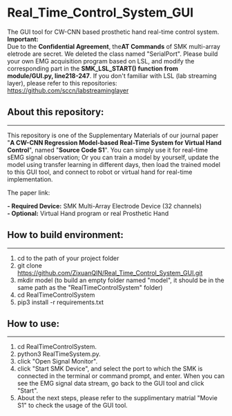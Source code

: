# Real_Time_Control_System_GUI
The GUI tool for CW-CNN based prosthetic hand real-time control system.   
**Important:**   
Due to the **Confidential Agreement**, the**AT Commands** of SMK multi-array eletrode are secret. We deleted the class named "SerialPort". Please build your own EMG acquisition program based on LSL, and modify the corresponding part in the **SMK_LSL_START() function from module/GUI.py, line218-247**.
If you don't familiar with LSL (lab streaming layer), please refer to this repositories: https://github.com/sccn/labstreaminglayer 

## About this repository:
-------------------------
This repository is one of the Supplementary Materials of our journal paper "**A CW-CNN Regression Model-based Real-Time System for Virtual Hand Control**", named "**Source Code S1**". You can simply use it for real-time sEMG signal observation; Or you can train a model by yourself, update the model using transfer learning in different days, then load the trained model to this GUI tool, and connect to robot or virtual hand for real-time implementation.  

The paper link:  

**- Required Device:** SMK Multi-Array Electrode Device (32 channels)  
**- Optional:** Virtual Hand program or real Prosthetic Hand

## How to build environment:
-------------------------
1. cd to the path of your project folder
2. git clone https://github.com/ZixuanQIN/Real_Time_Control_System_GUI.git
3. mkdir model (to build an empty folder named "model", it should be in the same path as the "RealTimeControlSystem" folder)
4. cd RealTimeControlSystem
5. pip3 install -r requirements.txt

## How to use:
-------------------------
1. cd RealTimeControlSystem.
2. python3 RealTimeSystem.py.
3. click "Open Signal Monitor".
4. click "Start SMK Device", and select the port to which the SMK is connected in the terminal or command prompt, and enter. When you can see the EMG signal data stream, go back to the GUI tool and click "Start".
5. About the next steps, please refer to the supplimentary matrial "Movie S1" to check the usage of the GUI tool.
